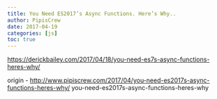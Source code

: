 ```yaml
---
title: You Need ES2017’s Async Functions. Here’s Why..
author: PipisCrew
date: 2017-04-19
categories: [js]
toc: true
---
```


https://derickbailey.com/2017/04/18/you-need-es7s-async-functions-heres-why/

origin - http://www.pipiscrew.com/2017/04/you-need-es2017s-async-functions-heres-why/ you-need-es2017s-async-functions-heres-why